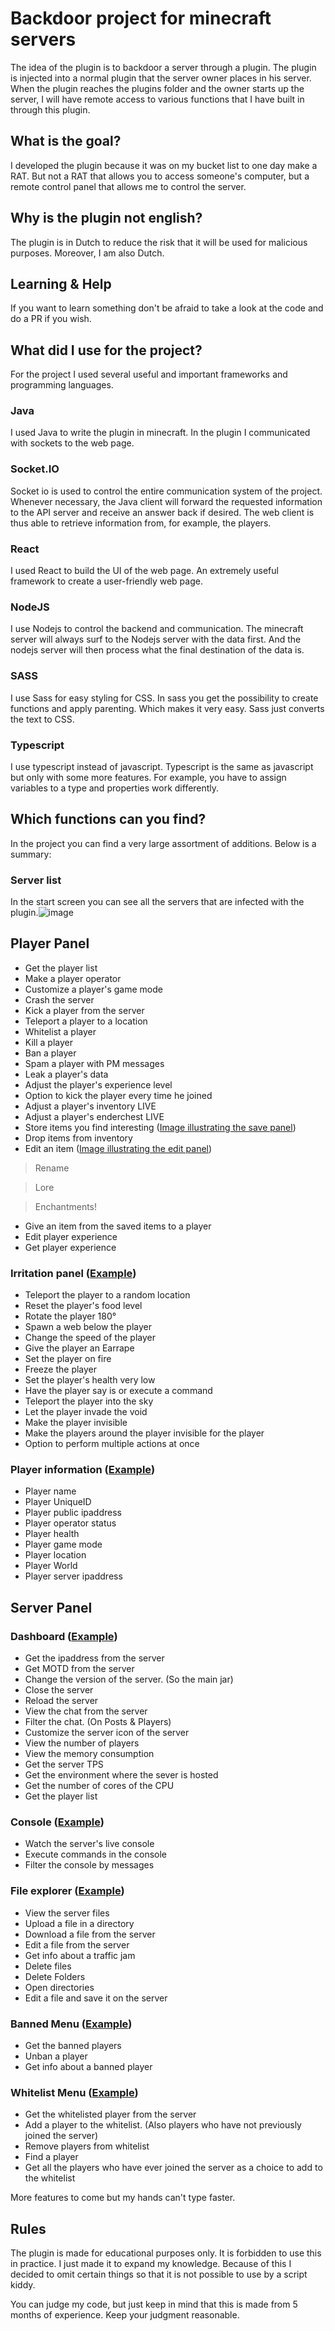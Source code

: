 # Backdoor project for minecraft servers
The idea of the plugin is to backdoor a server through a plugin. The plugin is injected into a normal plugin that the server owner places in his server. When the plugin reaches the plugins folder and the owner starts up the server, I will have remote access to various functions that I have built in through this plugin.

## What is the goal?
I developed the plugin because it was on my bucket list to one day make a RAT. But not a RAT that allows you to access someone's computer, but a remote control panel that allows me to control the server.

## Why is the plugin not english?
The plugin is in Dutch to reduce the risk that it will be used for malicious purposes. Moreover, I am also Dutch.

## Learning & Help
If you want to learn something don't be afraid to take a look at the code and do a PR if you wish.

## What did I use for the project?
For the project I used several useful and important frameworks and programming languages.

### Java
I used Java to write the plugin in minecraft. In the plugin I communicated with sockets to the web page.
### Socket.IO
Socket io is used to control the entire communication system of the project. Whenever necessary, the Java client will forward the requested information to the API server and receive an answer back if desired. The web client is thus able to retrieve information from, for example, the players.
### React
I used React to build the UI of the web page. An extremely useful framework to create a user-friendly web page.
### NodeJS
I use Nodejs to control the backend and communication. The minecraft server will always surf to the Nodejs server with the data first. And the nodejs server will then process what the final destination of the data is.
### SASS
I use Sass for easy styling for CSS. In sass you get the possibility to create functions and apply parenting. Which makes it very easy. Sass just converts the text to CSS.
### Typescript
I use typescript instead of javascript. Typescript is the same as javascript but only with some more features. For example, you have to assign variables to a type and properties work differently.

## Which functions can you find?
In the project you can find a very large assortment of additions. Below is a summary:

### Server list
In the start screen you can see all the servers that are infected with the plugin.![image](https://user-images.githubusercontent.com/57497005/174076623-ddf6e232-968e-4f26-8fa8-aefb22638f42.png)


## Player Panel
- Get the player list
- Make a player operator
- Customize a player's game mode
- Crash the server
- Kick a player from the server
- Teleport a player to a location
- Whitelist a player
- Kill a player
- Ban a player
- Spam a player with PM messages
- Leak a player's data
- Adjust the player's experience level
- Option to kick the player every time he joined
- Adjust a player's inventory LIVE
- Adjust a player's enderchest LIVE
- Store items you find interesting ([Image illustrating the save panel](https://user-images.githubusercontent.com/57497005/174077946-0e5be262-154e-48ae-9a34-121c621ffd0b.png))
- Drop items from inventory
- Edit an item ([Image illustrating the edit panel](https://user-images.githubusercontent.com/57497005/174077302-d3f9eac9-6a25-49a1-9bd4-1414fadb8b05.png))
> Rename

> Lore

> Enchantments!

- Give an item from the saved items to a player
- Edit player experience
- Get player experience

### Irritation panel ([Example](https://user-images.githubusercontent.com/57497005/174078265-7cea0a87-e337-40bd-9d3c-f162e47a4a6d.png))
- Teleport the player to a random location
- Reset the player's food level
- Rotate the player 180°
- Spawn a web below the player
- Change the speed of the player
- Give the player an Earrape
- Set the player on fire
- Freeze the player
- Set the player's health very low
- Have the player say is or execute a command
- Teleport the player into the sky
- Let the player invade the void
- Make the player invisible
- Make the players around the player invisible for the player
- Option to perform multiple actions at once

### Player information ([Example](https://user-images.githubusercontent.com/57497005/175658466-0133aa9d-5273-40f0-baf8-e12834fe4044.png))
- Player name
- Player UniqueID
- Player public ipaddress
- Player operator status
- Player health
- Player game mode
- Player location
- Player World
- Player server ipaddress

## Server Panel
### Dashboard ([Example](https://user-images.githubusercontent.com/57497005/175658271-b5ee541c-4534-4140-8ad0-96d22e37126e.png))
- Get the ipaddress from the server
- Get MOTD from the server
- Change the version of the server. (So the main jar)
- Close the server
- Reload the server
- View the chat from the server
- Filter the chat. (On Posts & Players)
- Customize the server icon of the server
- View the number of players
- View the memory consumption
- Get the server TPS
- Get the environment where the sever is hosted
- Get the number of cores of the CPU
- Get the player list
### Console ([Example](https://user-images.githubusercontent.com/57497005/175658236-97155eac-999e-4dee-901c-c9690cebbf12.png))
- Watch the server's live console
- Execute commands in the console
- Filter the console by messages
### File explorer ([Example](https://user-images.githubusercontent.com/57497005/175658593-4635ae01-c577-4be9-b6ae-0180134a33ed.png))
- View the server files
- Upload a file in a directory
- Download a file from the server
- Edit a file from the server
- Get info about a traffic jam
- Delete files
- Delete Folders
- Open directories
- Edit a file and save it on the server
### Banned Menu ([Example](https://user-images.githubusercontent.com/57497005/175658165-7b6c6d68-e2cd-4bae-ac11-1f4132f117f9.png))
- Get the banned players
- Unban a player
- Get info about a banned player
### Whitelist Menu ([Example](https://user-images.githubusercontent.com/57497005/175658219-2394450c-1fcd-4c77-b8db-25e6d61f6dc5.png))
- Get the whitelisted player from the server
- Add a player to the whitelist. (Also players who have not previously joined the server)
- Remove players from whitelist
- Find a player
- Get all the players who have ever joined the server as a choice to add to the whitelist

More features to come but my hands can't type faster.

## Rules
The plugin is made for educational purposes only. It is forbidden to use this in practice. I just made it to expand my knowledge. Because of this I decided to omit certain things so that it is not possible to use by a script kiddy.

You can judge my code, but just keep in mind that this is made from 5 months of experience. Keep your judgment reasonable.
